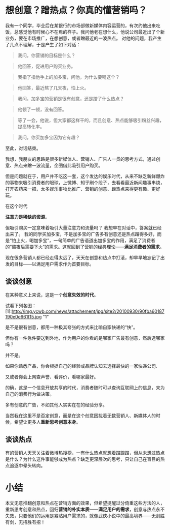 
# 想创意？蹭热点？你真的懂营销吗？
我有一个同学，毕业后在某银行的市场部做新媒体内容运营的，有次约他出来吃饭，总感觉他有时候心不在焉的样子。我问他老在想什么，他说公司最近出了个新业务，要在市场推广，在想创意，或者蹭最近的一波热点。
对他的问题，我产生了几点不理解，于是产生了如下对话：

>我问，你营销的目标是什么？

>他回答，促进用户购买业务。

>我指了指他手上的加多宝，问他，为什么要喝这个？

>他回答，最近熬了几天夜，怕上火。

>我问，加多宝的营销是很有创意，还是蹭了什么热点？

>他顿了一顿，没有回答。

>等了一会，他说，但大家都这样干的，而且创意、热点能够吸引粉丝兴趣，提高转化率。

>我问，你买加多宝因为它有趣？

至此，对话结束。

我想，我朋友的思路是很多新媒体人、营销人、广告人一贯的思考方式，通过创意、热点来蹭一波流量，企图借此吸引用户购买。

但是问题就在于，用户并不吃这一套，这个发达的娱乐时代，从来不缺乏新鲜爆炸的事物来吸引消费者的眼球，上微博、知乎刷个段子，去看看最近新闻趣事串烧，打开农药来一把，太多娱乐事物比推广、营销的创意、蹭热点来得更有趣、更好玩。

在这个时代

**注意力是稀缺的资源**。

但吸引购买一定意味着吸引大量注意力和流量吗？
我想早在对话中，答案就已经出来了。
我的同学买加多宝，不是加多宝的广告多有创意还是热点蹭得多好，而是“怕上火，喝加多宝”，一句简单的广告语道出加多宝的作用，满足了消费者的“熬夜后需要下火”的需求。这就回到了营销的经典理论——**满足消费者的需求**。

现在很多营销人都已经走得太远了，天天在创意和热点中打滚，却早早地忘记了出发的目标——以满足用户需求作为首要目标。

## 谈谈创意
在某种意义上来说，这是一个**创意失效的时代**。

试看下列各图：
[1]:http://img.ycwb.com/news/attachement/jpg/site2/20100930/90fba60187190e0e661f15.jpg  "1"

[2]:http://www.th7.cn/d/file/p/2012/09/07/bda654646064a68df087c1c9aa731c14.jpg  "2"

[3]:http://img.hc360.com/ad/info/images/200707/7134.jpg  "3"

是不是很有创意，都用一种极其夸张的方式来比喻自家快递的“快”。

但你有一件急件要送到外地，作为用户的你看的是哪家广告最有创意，然后选哪家吗？

并不是。

如果你熟悉产品，你会根据自己的经验或品牌认知去选择最快的一家快递公司.

又或者你会上网查声誉、看评价，看哪家最好。

的确，这是一个信息开放共享的时代，消费者随时可以查询互联网上的信息，来为自己的消费行为做决策。

多有创意的广告，不如其他人实实在在的经验分享。

当然我在这里不是否定创意，而是在这个创意困扰着无数营销人、新媒体人的时候，希望让更多人**重新思考创意本身**。

## 谈谈热点

有的营销人天天关注着微博热搜榜，一有什么热点就想着蹭蹭蹭，但从未想过热点是什么？为什么这件事能够成为热点？缺乏更深层次的思考，只让自己在盲目的热点追逐中晕头转向。



# 小结
本文无意推翻创意和热点在营销方面的效果，但希望提醒过分倚重这些方法的人，重新思考创意和热点，回归**营销的朴实本质——满足用户的需求**，创意与热点永不失效，只要他们的运用是紧贴用户需求的，就像武侠小说中的最高境界——无剑胜有剑，无招胜有招！
